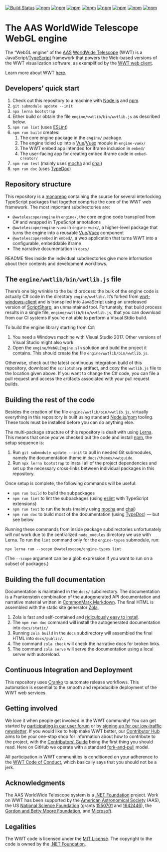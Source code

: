 [![Build Status](https://dev.azure.com/aasworldwidetelescope/WWT/_apis/build/status/WorldWideTelescope.wwt-webgl-engine?branchName=cranko)](https://dev.azure.com/aasworldwidetelescope/WWT/_build/latest?definitionId=21&branchName=cranko)
[![npm](https://img.shields.io/npm/v/@wwtelescope/astro)](https://www.npmjs.com/package/@wwtelescope/astro)
[![npm](https://img.shields.io/npm/v/@wwtelescope/embed)](https://www.npmjs.com/package/@wwtelescope/embed)
[![npm](https://img.shields.io/npm/v/@wwtelescope/embed-common)](https://www.npmjs.com/package/@wwtelescope/embed-common)
[![npm](https://img.shields.io/npm/v/@wwtelescope/embed-creator)](https://www.npmjs.com/package/@wwtelescope/embed-creator)
[![npm](https://img.shields.io/npm/v/@wwtelescope/engine)](https://www.npmjs.com/package/@wwtelescope/engine)
[![npm](https://img.shields.io/npm/v/@wwtelescope/engine-helpers)](https://www.npmjs.com/package/@wwtelescope/engine-helpers)
[![npm](https://img.shields.io/npm/v/@wwtelescope/engine-types)](https://www.npmjs.com/package/@wwtelescope/engine-types)
[![npm](https://img.shields.io/npm/v/@wwtelescope/engine-vuex)](https://www.npmjs.com/package/@wwtelescope/engine-vuex)

# The AAS WorldWide Telescope WebGL engine

The “WebGL engine” of the [AAS] [WorldWide Telescope][wwt-home] (WWT) is a
JavaScript/[TypeScript] framework that powers the Web-based versions of the WWT
visualization software, as exemplified by the [WWT web client][webclient].

Learn more about WWT [here][wwt-home].

[AAS]: https://aas.org/
[TypeScript]: https://www.typescriptlang.org/
[wwt-home]: https://worldwidetelescope.org/home/
[webclient]: https://worldwidetelescope.org/webclient/


## Developers’ quick start

1. Check out this repository to a machine with [Node.js] and [npm].
1. `git submodule update --init`
1. `npx lerna bootstrap`
1. Either build or obtain the file `engine/wwtlib/bin/wwtlib.js` as described
   below.
1. `npm run lint` (uses [ESLint])
1. `npm run build` creates:
   1. The core engine package in the `engine/` package.
   1. The engine tidied up into a [Vue]/[Vuex] module in `engine-vuex/`
   1. The WWT embed app intended for iframe inclusion in `embed/`
   1. The user-facing app for creating embed iframe code in `embed-creator/`
1. `npm run test` (mainly uses [mocha] and [chai])
1. `npm run doc` (uses [TypeDoc])

[Node.js]: https://nodejs.org/en/
[npm]: https://www.npmjs.com/get-npm
[Vue]: https://vuejs.org/
[Vuex]: https://vuex.vuejs.org/
[ESLint]: https://eslint.org/
[mocha]: https://mochajs.org/
[chai]: https://www.chaijs.com/
[TypeDoc]: https://typedoc.org/


## Repository structure

This repository is a [monorepo] containing the source for several interlocking
TypeScript packages that together comprise the core of the WWT web framework.
The most important subdirectories are:

[monorepo]: https://en.wikipedia.org/wiki/Monorepo

- `@wwtelescope/engine` in `engine/`, the core engine code transpiled from C# and
  wrapped in TypeScript annotations
- `@wwtelescope/engine-vuex` in `engine-vuex/`, a higher-level package that turns the
  engine into a reusable [Vue]/[Vuex] component
- `@wwtelescope/embed` in `embed/`, a web application that turns WWT into a
  configurable, embeddable iframe
- The narrative documentation in `docs/`

README files inside the individual subdirectories give more information about
their contents and development workflows.


## The `engine/wwtlib/bin/wwtlib.js` file

There’s one big wrinkle to the build process: the bulk of the engine code is
actually C# code in the directory `engine/wwtlib/`. It’s forked from
[wwt-windows-client] and is transpiled into JavaScript using an unreleased
version of [ScriptSharp], an unmaintained tool. Fortunately, that build process
results in a single file, `engine/wwtlib/bin/wwtlib.js`, that you can download
from our CI systems if you’re not able to perform a Visual Stdio build.

[wwt-windows-client]: https://github.com/WorldWideTelescope/wwt-windows-client
[ScriptSharp]: https://github.com/nikhilk/scriptsharp

To build the engine library starting from C#:

1. You need a Windows machine with Visual Studio 2017. Other versions of Visual
   Studio might also work.
1. Open the `engine/WebGLEngine.sln` solution and build the project it contains.
   This should create the file `engine/wwtlib/bin/wwtlib.js`.

Otherwise, check out the latest continuous integration build of this repository,
download the `scriptsharp` artifact, and copy the `wwtlib.js` file to the
location given above. If you want to change the C# code, you can file a pull
request and access the artifacts associated with your pull request builds.


## Building the rest of the code

Besides the creation of the file `engine/wwtlib/bin/wwtlib.js`, virtually
everything in this repository is built using standard [Node.js]/[npm] tooling.
These tools must be installed before you can do anything else.

The multi-package structure of this repository is dealt with using [Lerna]. This
means that once you’ve checked out the code and install [npm], the setup
sequence is:

[Lerna]: https://lerna.js.org/

1. Run `git submodule update --init` to pull in needed Git submodules, namely
   the documentation theme in `docs/themes/wwtguide`.
1. Run `npx lerna bootstrap` to install all of the project dependencies and set
   up the necessary cross-links between individual packages in this repository.

Once setup is complete, the following commands will be useful:

- `npm run build` to build the subpackages
- `npm run lint` to lint the subpackages (using [eslint] with TypeScript extensions)
- `npm run test` to run the tests (mainly using [mocha] and [chai])
- `npm run doc` to build most of the documentation (using [TypeDoc]) — but see below

Running these commands from inside package subdirectories unfortunately *will
not* work due to the centralized `node_modules` directory we use with Lerna. To
run the `lint` command only for the `engine-types` submodule, run:

```
npx lerna run --scope @wwtelescope/engine-types lint
```

(The `--scope` argument can be a glob expression if you want to run on a subset
of packages.)


## Building the full documentation

Documentation is maintained in the `docs/` subdirectory. The documentation is a
Frankenstein combination of the autogenerated API documentation and narrative
material written in [CommonMark Markdown]. The final HTML is assembled with the
static site generator [Zola],

[CommonMark Markdown]: https://commonmark.org/
[Zola]: https://getzola.org/
[TypeDoc]: https://typedoc.org/

1. Zola is fast and self-contained and [ridiculously easy to
   install][install-zola].
1. The `npm run doc` command will install the autogenerated documentation into
   `docs/static/`
1. Running `zola build` in the `docs` subdirectory will assembled the final HTML
   into `docs/public/`.
1. The command `zola check` will check the narrative docs for broken links.
1. The command `zola serve` will serve the documentation using a local server
   with autoreload.

[install-zola]: https://www.getzola.org/documentation/getting-started/installation/


## Continuous Integration and Deployment

This repository uses [Cranko] to automate release workflows. This automation is
essential to the smooth and reproducible deployment of the WWT web services.

[Cranko]: https://pkgw.github.io/cranko/


## Getting involved

We love it when people get involved in the WWT community! You can get started
by [participating in our user forum] or by
[signing up for our low-traffic newsletter]. If you would like to help make
WWT better, our [Contributor Hub] aims to be your one-stop shop for
information about how to contribute to the project, with the
[Contributors’ Guide] being the first thing you should read. Here on GitHub we
operate with a standard [fork-and-pull] model.

[participating in our user forum]: https://wwt-forum.org/
[signing up for our low-traffic newsletter]: https://bit.ly/wwt-signup
[Contributor Hub]: https://worldwidetelescope.github.io/
[Contributors’ Guide]: https://worldwidetelescope.github.io/contributing/
[fork-and-pull]: https://help.github.com/en/articles/about-collaborative-development-models

All participation in WWT communities is conditioned on your adherence to the
[WWT Code of Conduct], which basically says that you should not be a jerk.

[WWT Code of Conduct]: https://worldwidetelescope.github.io/code-of-conduct/


## Acknowledgments

The AAS WorldWide Telescope system is a [.NET Foundation] project. Work on WWT
has been supported by the [American Astronomical Society] (AAS), the US
[National Science Foundation] (grants [1550701] and [1642446]), the [Gordon
and Betty Moore Foundation], and [Microsoft].

[American Astronomical Society]: https://aas.org/
[.NET Foundation]: https://dotnetfoundation.org/
[National Science Foundation]: https://www.nsf.gov/
[1550701]: https://www.nsf.gov/awardsearch/showAward?AWD_ID=1550701
[1642446]: https://www.nsf.gov/awardsearch/showAward?AWD_ID=1642446
[Gordon and Betty Moore Foundation]: https://www.moore.org/
[Microsoft]: https://www.microsoft.com/


## Legalities

The WWT code is licensed under the [MIT License]. The copyright to the code is
owned by the [.NET Foundation].

[MIT License]: https://opensource.org/licenses/MIT
